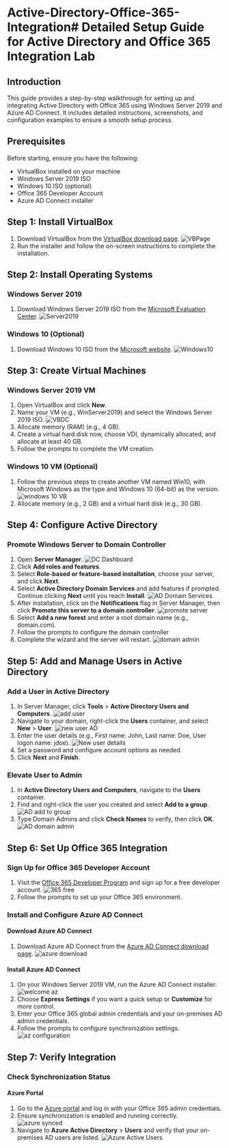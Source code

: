# Active-Directory-Office-365-Integration# Detailed Setup Guide for Active Directory and Office 365 Integration Lab

## Introduction
This guide provides a step-by-step walkthrough for setting up and integrating Active Directory with Office 365 using Windows Server 2019 and Azure AD Connect. It includes detailed instructions, screenshots, and configuration examples to ensure a smooth setup process.

## Prerequisites
Before starting, ensure you have the following:
- VirtualBox installed on your machine
- Windows Server 2019 ISO
- Windows 10 ISO (optional)
- Office 365 Developer Account
- Azure AD Connect installer

## Step 1: Install VirtualBox
1. Download VirtualBox from the [VirtualBox download page](https://www.virtualbox.org/wiki/Downloads).
![VBPage](https://github.com/user-attachments/assets/226da852-f49c-4ba1-a8c0-687294a7c216)
2. Run the installer and follow the on-screen instructions to complete the installation.

## Step 2: Install Operating Systems
### Windows Server 2019
1. Download Windows Server 2019 ISO from the [Microsoft Evaluation Center](https://www.microsoft.com/en-us/evalcenter/evaluate-windows-server-2019).
![Server2019](https://github.com/user-attachments/assets/6298934a-9962-4912-ae24-c9a264bb5744)

### Windows 10 (Optional)
1. Download Windows 10 ISO from the [Microsoft website](https://www.microsoft.com/en-us/software-download/windows10ISO).
![Windows10](https://github.com/user-attachments/assets/95d05052-1ffe-4027-9ea5-c405e31eb83c)

## Step 3: Create Virtual Machines
### Windows Server 2019 VM
1. Open VirtualBox and click **New**.
2. Name your VM (e.g., WinServer2019) and select the Windows Server 2019 ISO.
![VBDC](https://github.com/user-attachments/assets/9c58296c-9d0d-49ff-a090-6d49a8f4e558)
3. Allocate memory (RAM) (e.g., 4 GB).
4. Create a virtual hard disk now, choose VDI, dynamically allocated, and allocate at least 40 GB.
5. Follow the prompts to complete the VM creation.

### Windows 10 VM (Optional)
1. Follow the previous steps to create another VM named Win10, with Microsoft Windows as the type and Windows 10 (64-bit) as the version.
![windows 10 VB](https://github.com/user-attachments/assets/9be3e495-a588-499f-8fa8-c5efba3c9d39)
2. Allocate memory (e.g., 2 GB) and a virtual hard disk (e.g., 30 GB).

## Step 4: Configure Active Directory
### Promote Windows Server to Domain Controller
1. Open **Server Manager**.
![DC Dashboard](https://github.com/user-attachments/assets/b8eee0e2-eb9d-4136-a2c2-c8386df409e4)
2. Click **Add roles and features**.
3. Select **Role-based or feature-based installation**, choose your server, and click **Next**.
4. Select **Active Directory Domain Services** and add features if prompted. Continue clicking **Next** until you reach **Install**.
![AD Domain Services](https://github.com/user-attachments/assets/22f317fa-4c7a-45f4-a015-8aec82fc9216)
5. After installation, click on the **Notifications** flag in Server Manager, then click **Promote this server to a domain controller**.
![promote server](https://github.com/user-attachments/assets/8f5605ba-2f55-41c3-9a0b-5e50adacd4a9)
6. Select **Add a new forest** and enter a root domain name (e.g., domain.com).
7. Follow the prompts to configure the domain controller
8. Complete the wizard and the server will restart.
![domain admin](https://github.com/user-attachments/assets/3c0d548e-8c4b-4e5a-a573-6d503bd37553)

## Step 5: Add and Manage Users in Active Directory
### Add a User in Active Directory
1. In Server Manager, click **Tools** > **Active Directory Users and Computers**.
![add user](https://github.com/user-attachments/assets/68fc67b1-5412-4ad4-bf06-543a630cb1fa)
2. Navigate to your domain, right-click the **Users** container, and select **New** > **User**.
![new user AD](https://github.com/user-attachments/assets/d11d18c3-e5e6-45f8-9bd1-df9e7f01f128)
3. Enter the user details (e.g., First name: John, Last name: Doe, User logon name: jdoe).
![New user details](https://github.com/user-attachments/assets/3d1425bb-93f1-494d-a59a-277ae38997bf)
4. Set a password and configure account options as needed.
5. Click **Next** and **Finish**.

### Elevate User to Admin
1. In **Active Directory Users and Computers**, navigate to the **Users** container.
2. Find and right-click the user you created and select **Add to a group**.
![AD add to group](https://github.com/user-attachments/assets/e5679136-3363-4fc0-807b-77878e1d711e)
3. Type Domain Admins and click **Check Names** to verify, then click **OK**.
![AD domain admin](https://github.com/user-attachments/assets/1424f672-4ba3-4696-b90f-eff1cebd8ca1)

## Step 6: Set Up Office 365 Integration
### Sign Up for Office 365 Developer Account
1. Visit the [Office 365 Developer Program](https://developer.microsoft.com/en-us/office/dev-program) and sign up for a free developer account.
![365 free](https://github.com/user-attachments/assets/09a66d9f-ea4b-4713-8f67-14cd52cc7eca)
2. Follow the prompts to set up your Office 365 environment.

### Install and Configure Azure AD Connect
#### Download Azure AD Connect
1. Download Azure AD Connect from the [Azure AD Connect download page](https://www.microsoft.com/en-us/download/details.aspx?id=47594).
![azure download](https://github.com/user-attachments/assets/5ae76f67-738c-45ad-a050-7b278a1c0ff0)

#### Install Azure AD Connect
1. On your Windows Server 2019 VM, run the Azure AD Connect installer.
![welcome az](https://github.com/user-attachments/assets/3e1b0a59-4bdb-49c8-9b08-fa311e8cda67)
2. Choose **Express Settings** if you want a quick setup or **Customize** for more control.
3. Enter your Office 365 global admin credentials and your on-premises AD admin credentials.
4. Follow the prompts to configure synchronization settings.
![az configuration](https://github.com/user-attachments/assets/06ae68fb-37c7-459c-b564-cfd71b451080)

## Step 7: Verify Integration
### Check Synchronization Status
#### Azure Portal
1. Go to the [Azure portal](https://portal.azure.com) and log in with your Office 365 admin credentials.
2. Ensure synchronization is enabled and running correctly.
![azure synced](https://github.com/user-attachments/assets/70bdbf5f-77b9-4bd5-b089-cf7fb749a5ec)
3. Navigate to **Azure Active Directory** > **Users** and verify that your on-premises AD users are listed.
![Azure Active Users](https://github.com/user-attachments/assets/80416679-b814-44cf-88f3-c1c946d43854)


